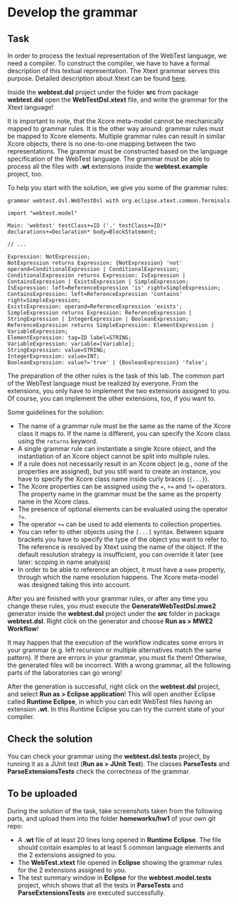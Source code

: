 # Develop the grammar

## Task

In order to process the textual representation of the WebTest language, we need a compiler. To construct the compiler, we have to have a formal description of this textual representation. The Xtext grammar serves this purpose. Detailed description about Xtext can be found [here](https://eclipse.dev/Xtext/documentation/301_grammarlanguage.html).

Inside the **webtest.dsl** project under the folder **src** from package **webtest.dsl** open the **WebTestDsl.xtext** file, and write the grammar for the Xtext language!

It is important to note, that the Xcore meta-model cannot be mechanically mapped to grammar rules. It is the other way around: grammar rules must be mapped to Xcore elements. Multiple grammar rules can result in similar Xcore objects, there is no one-to-one mapping between the two representations. The grammar must be constructed based on the language specification of the WebTest language. The grammar must be able to process all the files with **.wt** extensions inside the **webtest.example** project, too.

To help you start with the solution, we give you some of the grammar rules:

```
grammar webtest.dsl.WebTestDsl with org.eclipse.xtext.common.Terminals

import "webtest.model"

Main: 'webtest' testClass+=ID ('.' testClass+=ID)* declarations+=Declaration* body=BlockStatement;

// ...

Expression: NotExpression;
NotExpression returns Expression: {NotExpression} 'not' operand=ConditionalExpression | ConditionalExpression;
ConditionalExpression returns Expression: IsExpression | ContainsExpression | ExistsExpression | SimpleExpression;
IsExpression: left=ReferenceExpression 'is' right=SimpleExpression;
ContainsExpression: left=ReferenceExpression 'contains' right=SimpleExpression;
ExistsExpression: operand=ReferenceExpression 'exists';
SimpleExpression returns Expression: ReferenceExpression | StringExpression | IntegerExpression | BooleanExpression;
ReferenceExpression returns SimpleExpression: ElementExpression | VariableExpression;
ElementExpression: tag=ID label=STRING;
VariableExpression: variable=[Variable];
StringExpression: value=STRING;
IntegerExpression: value=INT;
BooleanExpression: value?='true' | {BooleanExpression} 'false';
```

The preparation of the other rules is the task of this lab. The common part of the WebTest language must be realized by everyone. From the extensions, you only have to implement the two extensions assigned to you. Of course, you can implement the other extensions, too, if you want to.

Some guidelines for the solution:

* The name of a grammar rule must be the same as the name of the Xcore class it maps to. If the name is different, you can specify the Xcore class using the `returns` keyword.
* A single grammar rule can instantiate a single Xcore object, and the instantiation of an Xcore object cannot be split into multiple rules.
* If a rule does not necessarily result in an Xcore object (e.g., none of the properties are assigned), but you still want to create an instance, you have to specify the Xcore class name inside curly braces (`{...}`).
* The Xcore properties can be assigned using the `=`, `+=` and `?=` operators. The property name in the grammar must be the same as the property name in the Xcore class.
* The presence of optional elements can be evaluated using the operator `?=`.
* The operator `+=` can be used to add elements to collection properties.
* You can refer to other objects using the `[...]` syntax. Between square brackets you have to specify the type of the object you want to refer to. The reference is resolved by Xtext using the name of the object. If the default resolution strategy is insufficient, you can override it later (see later: scoping in name analysis)
* In order to be able to reference an object, it must have a `name` property, through which the name resolution happens. The Xcore meta-model was designed taking this into account.

After you are finished with your grammar rules, or after any time you change these rules, you must execute the **GenerateWebTestDsl.mwe2** generator inside the **webtest.dsl** project under the **src** folder in package **webtest.dsl**. Right click on the generator and choose **Run as > MWE2 Workflow**!

It may happen that the execution of the workflow indicates some errors in your grammar (e.g. left recursion or multiple alternatives match the same pattern). If there are errors in your grammar, you must fix them! Otherwise, the generated files will be incorrect. With a wrong grammar, all the following parts of the laboratories can go wrong!

After the generation is successful, right click on the **webtest.dsl** project, and select **Run as > Eclipse application**! This will open another Eclipse called **Runtime Eclipse**, in which you can edit WebTest files having an extension **.wt**. In this Runtime Eclipse you can try the current state of your compiler.

## Check the solution

You can check your grammar using the **webtest.dsl.tests** project, by running it as a JUnit test (**Run as > JUnit Test**). The classes **ParseTests** and **ParseExtensionsTests** check the correctness of the grammar.

## To be uploaded

During the solution of the task, take screenshots taken from the following parts, and upload them into the folder **homeworks/hw1** of your own git repo:

* A **.wt** file of at least 20 lines long opened in **Runtime Eclipse**. The file should contain examples to at least 5 common language elements and the 2 extensions assigned to you.
* The **WebTest.xtext** file opened in **Eclipse** showing the grammar rules for the 2 extensions assigned to you.
* The test summary window in **Eclipse** for the **webtest.model.tests** project, which shows that all the tests in **ParseTests** and **ParseExtensionsTests** are executed successfully.
